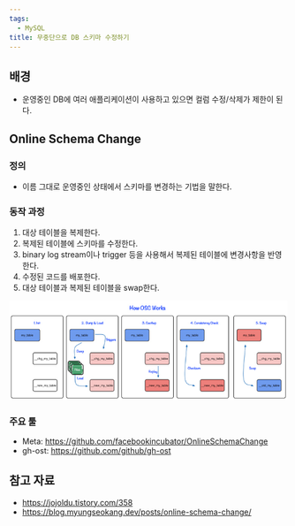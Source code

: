 ```yaml
---
tags:
  - MySQL
title: 무중단으로 DB 스키마 수정하기
---
```



## 배경

- 운영중인 DB에 여러 애플리케이션이 사용하고 있으면 컬럼 수정/삭제가 제한이 된다.

## Online Schema Change

### 정의

- 이름 그대로 운영중인 상태에서 스키마를 변경하는 기법을 말한다.

### 동작 과정

1. 대상 테이블을 복제한다.
2. 복제된 테이블에 스키마를 수정한다.
3. binary log stream이나 trigger 등을 사용해서 복제된 테이블에 변경사항을 반영한다.
4. 수정된 코드를 배포한다.
5. 대상 테이블과 복제된 테이블을 swap한다.

![Facebook OSC flow image](assets/GLhAFgHwlR-THYQBAAAAAAAAmTEibj0JAAAB.jpg)

### 주요 툴

- Meta: https://github.com/facebookincubator/OnlineSchemaChange
- gh-ost: https://github.com/github/gh-ost

## 참고 자료

- https://jojoldu.tistory.com/358
- https://blog.myungseokang.dev/posts/online-schema-change/
